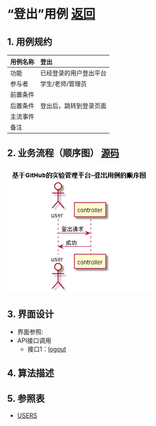 # “登出”用例 [返回](../README.md)

## 1. 用例规约

|用例名称|登出|
|-------|:-------------|
|功能|已经登录的用户登出平台|
|参与者|学生/老师/管理员|
|前置条件| |
|后置条件|登出后，跳转到登录页面|
|主流事件| |
|备注| |

## 2. 业务流程（顺序图） [源码](../src/登出.puml)
![sequence1](../img/登出.png) 

## 3. 界面设计
- 界面参照: 
- API接口调用
    - 接口1：[logout](../jiekou/logout.md) 

## 4. 算法描述
    
## 5. 参照表

- [USERS](../数据库设计.md/#USERS)
